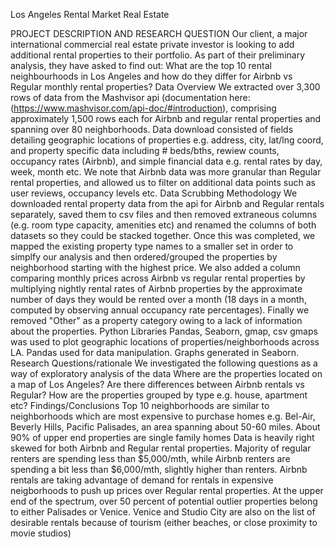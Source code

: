 Los Angeles Rental Market Real Estate

PROJECT DESCRIPTION AND RESEARCH QUESTION
Our client, a major international commercial real estate private investor is looking to add additional rental properties to their portfolio. As part of their preliminary analysis, they have asked to find out: What are the top 10 rental neighbourhoods in Los Angeles and how do they differ for Airbnb vs Regular monthly rental properties?
Data Overview
We extracted over 3,300 rows of data from the Mashvisor api (documentation here: (https://www.mashvisor.com/api-doc/#introduction), comprising approximately 1,500 rows each for Airbnb and regular rental properties and spanning over 80 neighborhoods. Data download consisted of fields detailing geographic locations of properties e.g. address, city, lat/lng coord, and property specific data including # beds/bths, rewiew counts, occupancy rates (Airbnb), and simple financial data e.g. rental rates by day, week, month etc. We note that Airbnb data was more granular than Regular rental properties, and allowed us to filter on additional data points such as user reviews, occupancy levels etc.
Data Scrubbing Methodology
We downloaded rental property data from the api for Airbnb and Regular rentals separately, saved them to csv files and then removed extraneous columns (e.g. room type capacity, amenities etc) and renamed the columns of both datasets so they could be stacked together. Once this was completed, we mapped the existing property type names to a smaller set in order to simplfy our analysis and then ordered/grouped the properties by neighborhood starting with the highest price. We also added a column comparing monthly prices across Airbnb vs regular rental properties by multiplying nightly rental rates of Airbnb properties by the approximate number of days they would be rented over a month (18 days in a month, computed by observing annual occupancy rate percentages). Finally we removed "Other" as a property category owing to a lack of information about the properties.
Python Libraries
Pandas, Seaborn, gmap, csv gmaps was used to plot geographic locations of properties/neighborhoods across LA. Pandas used for data manipulation. Graphs generated in Seaborn.
Research Questions/rationale
We investigated the following questions as a way of exploratory analysis of the data Where are the properties located on a map of Los Angeles? Are there differences between Airbnb rentals vs Regular? How are the properties grouped by type e.g. house, apartment etc?
Findings/Conclusions
Top 10 neighborhoods are similar to neighborhoods which are most expensive to purchase homes e.g. Bel-Air, Beverly Hills, Pacific Palisades, an area spanning about 50-60 miles. About 90% of upper end properties are single family homes Data is heavily right skewed for both Airbnb and Regular rental properties. Majority of regular renters are spending less than $5,000/mth, while Airbnb renters are spending a bit less than $6,000/mth, slightly higher than renters. Airbnb rentals are taking advantage of demand for rentals in expensive neigborhoods to push up prices over Regular rental properties. At the upper end of the spectrum, over 50 percent of potential outlier properties belong to either Palisades or Venice. Venice and Studio City are also on the list of desirable rentals because of tourism (either beaches, or close proximity to movie studios)
